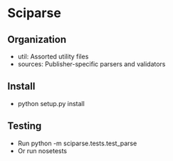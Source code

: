 # Sciparse

## Organization
* util: Assorted utility files
* sources: Publisher-specific parsers and validators

## Install
* python setup.py install

## Testing

* Run python -m sciparse.tests.test_parse
* Or run nosetests
